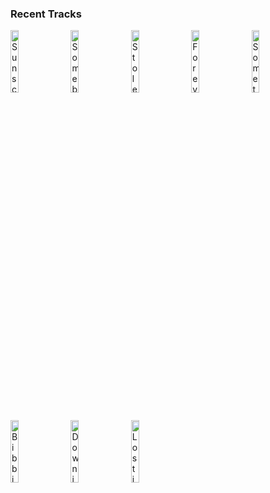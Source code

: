 ### Recent Tracks
[<img src='https://lastfm.freetls.fastly.net/i/u/300x300/a0ee4b54e269516ed91d3b9a63e56e74.png' width='16%' height='16%' alt='Sunscreen'>](https://www.last.fm/music/half%2ban%2borange/_/sunscreen)&nbsp;&nbsp;&nbsp;&nbsp;[<img src='https://lastfm.freetls.fastly.net/i/u/300x300/87706ff46e6248b6af3f3931661b00b6.png' width='16%' height='16%' alt='Somebody To Love - Remastered 2011'>](https://www.last.fm/music/queen/_/somebody%2bto%2blove%2b-%2bremastered%2b2011)&nbsp;&nbsp;&nbsp;&nbsp;[<img src='https://lastfm.freetls.fastly.net/i/u/300x300/386267afa0bd4b5f9fc42137973dc61d.png' width='16%' height='16%' alt='Stole The Show'>](https://www.last.fm/music/kygo/_/stole%2bthe%2bshow)&nbsp;&nbsp;&nbsp;&nbsp;[<img src='https://lastfm.freetls.fastly.net/i/u/300x300/433656941a78d5d94ef39ab8a7e65c5a.png' width='16%' height='16%' alt='Forever'>](https://www.last.fm/music/haim/_/forever)&nbsp;&nbsp;&nbsp;&nbsp;[<img src='https://lastfm.freetls.fastly.net/i/u/300x300/8bcc07b2b1fb9bb63d6fe2c7fb13e31d.png' width='16%' height='16%' alt='Something New'>](https://www.last.fm/music/the%2bscore/_/something%2bnew)&nbsp;&nbsp;&nbsp;&nbsp;<br>[<img src='https://lastfm.freetls.fastly.net/i/u/300x300/fb2e1f28d0761aefb9990f5b5a0739d2.png' width='16%' height='16%' alt='Bibbidi-Bobbidi-Boo - From "Cinderella"'>](https://www.last.fm/music/verna%2bfelton/_/bibbidi-bobbidi-boo%2b-%2bfrom%2b%2522cinderella%2522)&nbsp;&nbsp;&nbsp;&nbsp;[<img src='https://lastfm.freetls.fastly.net/i/u/300x300/d0ba219cfea9495d0a5272122b9105a4.png' width='16%' height='16%' alt='Down in New Orleans (Finale)'>](https://www.last.fm/music/anika%2bnoni%2brose/_/down%2bin%2bnew%2borleans%2b%2528finale%2529)&nbsp;&nbsp;&nbsp;&nbsp;[<img src='https://lastfm.freetls.fastly.net/i/u/300x300/2ef08224dcaa7171d2d09d229e4846bb.png' width='16%' height='16%' alt='Lost in the Woods'>](https://www.last.fm/music/jonathan%2bgroff/_/lost%2bin%2bthe%2bwoods)&nbsp;&nbsp;&nbsp;&nbsp;